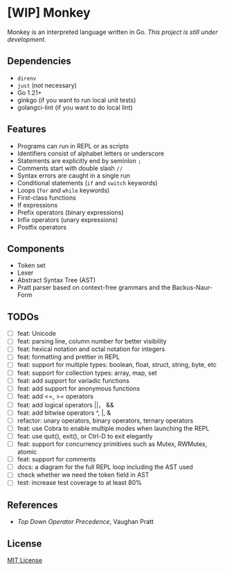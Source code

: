 # [WIP] Monkey

Monkey is an interpreted language written in Go. *This project is still under development.*

## Dependencies

+ `direnv`
+ `just` (not necessary)
+ Go 1.21+
+ ginkgo (if you want to run local unit tests)
+ golangci-lint (if you want to do local lint)

## Features

+ Programs can run in REPL or as scripts
+ Identifiers consist of alphabet letters or underscore
+ Statements are explicitly end by seminlon `;`
+ Comments start with double slash `//`
+ Syntax errors are caught in a single run
+ Conditional statements (`if` and `switch` keywords)
+ Loops (`for` and `while` keywords)
+ First-class functions
+ If expressions
+ Prefix operators (binary expressions)
+ Infix operators (unary expressions)
+ Postfix operators

## Components

+ Token set
+ Lexer
+ Abstract Syntax Tree (AST)
+ Pratt parser based on context-free grammars and the Backus-Naur-Form

## TODOs

- [ ] feat: Unicode
- [ ] feat: parsing line, column number for better visibility
- [ ] feat: hexical notation and octal notation for integers
- [ ] feat: formatting and prettier in REPL
- [ ] feat: support for multiple types: boolean, float, struct, string, byte, etc
- [ ] feat: support for collection types: array, map, set
- [ ] feat: add support for variadic functions
- [ ] feat: add support for anonymous functions
- [ ] feat: add <=, >= operators
- [ ] feat: add logical operators ||， &&
- [ ] feat: add bitwise operators ^, |, &
- [ ] refactor: unary operators, binary operators, ternary operators
- [ ] feat: use Cobra to enable multiple modes when launching the REPL
- [ ] feat: use quit(), exit(), or Ctrl-D to exit elegantly
- [ ] feat: support for concurrency primitives such as Mutex, RWMutex, atomic
- [ ] feat: support for comments
- [ ] docs: a diagram for the full REPL loop including the AST used
- [ ] check whether we need the token field in AST
- [ ] test: increase test coverage to at least 80%

## References

+ *Top Down Operator Precedence*, Vaughan Pratt


## License

[MIT License](./LICENSE)
